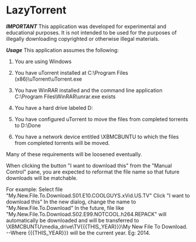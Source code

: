 LazyTorrent
===========

***IMPORTANT***
This application was developed for experimental and educational purposes.  It is not intended to be used for the purposes of illegally downloading copyrighted or otherwise illegal materials. 

***Usage***
This application assumes the following: 

1) You are using Windows 

2) You have uTorrent installed at C:\Program Files (x86)\uTorrent\uTorrent.exe 

3) You have WinRAR installed and the command line application C:\Program Files\WinRAR\unrar.exe exists 

4) You have a hard drive labeled D: 

5) You have configured uTorrent to move the files from completed torrents to D:\Done 

6) You have a network device entitled \\XBMCBUNTU to which the files from completed torrents will be moved. 

Many of these requirements will be loosened eventually.

When clicking the button "I want to download this" from the "Manual Control" pane, you are expected to reformat the file name so that future downloads will be matchable. 

For example: 
Select file "My.New.File.To.Download.S01.E10.COOLGUYS.xVid.US.TV" 
Click "I want to download this" 
In the new dialog, change the name to "My.New.File.To.Download" 
In the future, file like "My.New.File.To.Download.S02.E99.NOTCOOL.h264.REPACK" will automatically be downloaded and will be 
transferred to \\XBMCBUNTU\media_drive\TV\{{{THIS_YEAR}}}\My New File To Download. 
--Where {{{THIS_YEAR}}} will be the current year.  Eg: 2014. 
